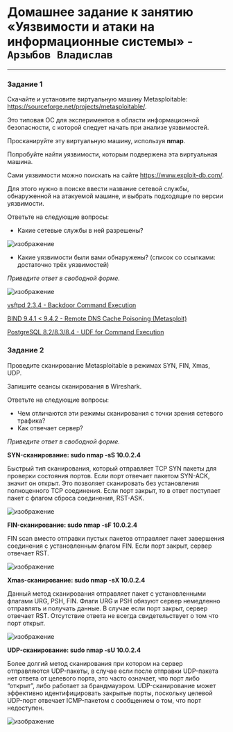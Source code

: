 # Домашнее задание к занятию «Уязвимости и атаки на информационные системы» - `Арзыбов Владислав`


------

### Задание 1

Скачайте и установите виртуальную машину Metasploitable: https://sourceforge.net/projects/metasploitable/.

Это типовая ОС для экспериментов в области информационной безопасности, с которой следует начать при анализе уязвимостей.

Просканируйте эту виртуальную машину, используя **nmap**.

Попробуйте найти уязвимости, которым подвержена эта виртуальная машина.

Сами уязвимости можно поискать на сайте https://www.exploit-db.com/.

Для этого нужно в поиске ввести название сетевой службы, обнаруженной на атакуемой машине, и выбрать подходящие по версии уязвимости.

Ответьте на следующие вопросы:

- Какие сетевые службы в ней разрешены?

![изображение](https://github.com/user-attachments/assets/3207e55f-ced3-4bf4-969a-ef1126a52ee8)

  
- Какие уязвимости были вами обнаружены? (список со ссылками: достаточно трёх уязвимостей)
  
*Приведите ответ в свободной форме.*  

![изображение](https://github.com/user-attachments/assets/aceacc10-2360-40df-a0fd-9eb7a59d0675)


[vsftpd 2.3.4 - Backdoor Command Execution](https://www.exploit-db.com/exploits/49757)

[	BIND 9.4.1 < 9.4.2 - Remote DNS Cache Poisoning (Metasploit)](https://www.exploit-db.com/exploits/6122)

[	PostgreSQL 8.2/8.3/8.4 - UDF for Command Execution](https://www.exploit-db.com/exploits/7855)



### Задание 2

Проведите сканирование Metasploitable в режимах SYN, FIN, Xmas, UDP.

Запишите сеансы сканирования в Wireshark.

Ответьте на следующие вопросы:

- Чем отличаются эти режимы сканирования с точки зрения сетевого трафика?
- Как отвечает сервер?

*Приведите ответ в свободной форме.*

**SYN-сканирование: sudo nmap -sS 10.0.2.4**

Быстрый тип сканирования, который отправляет TCP SYN пакеты для проверки состояния портов. Если порт отвечает пакетом SYN-ACK, значит он открыт. Это позволяет сканировать без установления полноценного TCP соединения.
Если порт закрыт, то в ответ поступает пакет с флагом сброса соединения, RST-ASK.

![изображение](https://github.com/user-attachments/assets/6605b330-6736-4e51-b1e8-828cf8855bcb)

**FIN-сканирование: sudo nmap -sF 10.0.2.4**

FIN scan вместо отправки пустых пакетов отправляет пакет завершения соединения с установленным флагом FIN. Если порт закрыт, сервер отвечает RST.

![изображение](https://github.com/user-attachments/assets/7c3904ac-3a79-4452-b31b-375813395e20)

**Xmas-сканирование: sudo nmap -sX 10.0.2.4**

Данный метод сканирования отправляет пакет с установленными флагами URG, PSH, FIN. Флаги URG и PSH обязуют сервер немедленно отправлять и получать данные. В случае если порт закрыт, сервер отвечает RST.
Отсутствие ответа не всегда свидетельствует о том что порт открыт.

![изображение](https://github.com/user-attachments/assets/7a5d4f6b-60e2-4480-bd32-dfc23a265083)

**UDP-сканирование: sudo nmap -sU 10.0.2.4**

Более долгий метод сканирования при котором на сервер отправляются UDP-пакеты, в случае если после отправки UDP-пакета нет ответа от целевого порта, это часто означает, что порт либо “открыт”, либо работает за брандмауэром.
UDP-сканирование может эффективно идентифицировать закрытые порты, поскольку целевой UDP-порт отвечает ICMP-пакетом с сообщением о том, что порт недоступен.

![изображение](https://github.com/user-attachments/assets/41e6247b-c09d-4fd6-9d46-741147fb0774)

